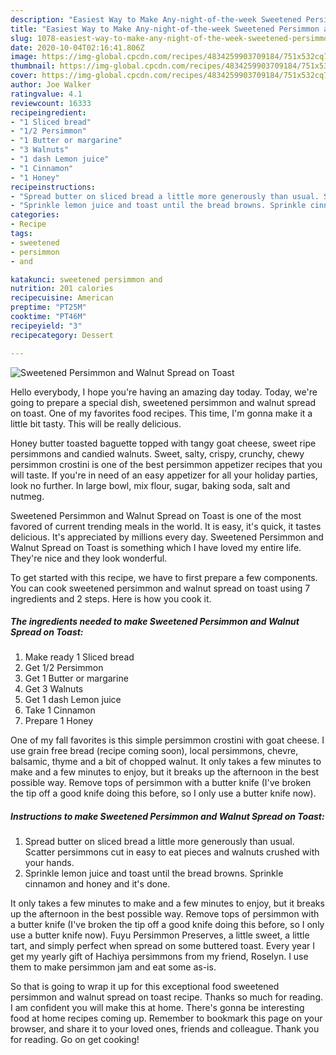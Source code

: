 ```yaml
---
description: "Easiest Way to Make Any-night-of-the-week Sweetened Persimmon and Walnut Spread on Toast"
title: "Easiest Way to Make Any-night-of-the-week Sweetened Persimmon and Walnut Spread on Toast"
slug: 1078-easiest-way-to-make-any-night-of-the-week-sweetened-persimmon-and-walnut-spread-on-toast
date: 2020-10-04T02:16:41.806Z
image: https://img-global.cpcdn.com/recipes/4834259903709184/751x532cq70/sweetened-persimmon-and-walnut-spread-on-toast-recipe-main-photo.jpg
thumbnail: https://img-global.cpcdn.com/recipes/4834259903709184/751x532cq70/sweetened-persimmon-and-walnut-spread-on-toast-recipe-main-photo.jpg
cover: https://img-global.cpcdn.com/recipes/4834259903709184/751x532cq70/sweetened-persimmon-and-walnut-spread-on-toast-recipe-main-photo.jpg
author: Joe Walker
ratingvalue: 4.1
reviewcount: 16333
recipeingredient:
- "1 Sliced bread"
- "1/2 Persimmon"
- "1 Butter or margarine"
- "3 Walnuts"
- "1 dash Lemon juice"
- "1 Cinnamon"
- "1 Honey"
recipeinstructions:
- "Spread butter on sliced bread a little more generously than usual. Scatter persimmons cut in easy to eat pieces and walnuts crushed with your hands."
- "Sprinkle lemon juice and toast until the bread browns. Sprinkle cinnamon and honey and it&#39;s done."
categories:
- Recipe
tags:
- sweetened
- persimmon
- and

katakunci: sweetened persimmon and 
nutrition: 201 calories
recipecuisine: American
preptime: "PT25M"
cooktime: "PT46M"
recipeyield: "3"
recipecategory: Dessert

---
```



![Sweetened Persimmon and Walnut Spread on Toast](https://img-global.cpcdn.com/recipes/4834259903709184/751x532cq70/sweetened-persimmon-and-walnut-spread-on-toast-recipe-main-photo.jpg)

Hello everybody, I hope you're having an amazing day today. Today, we're going to prepare a special dish, sweetened persimmon and walnut spread on toast. One of my favorites food recipes. This time, I'm gonna make it a little bit tasty. This will be really delicious.

Honey butter toasted baguette topped with tangy goat cheese, sweet ripe persimmons and candied walnuts. Sweet, salty, crispy, crunchy, chewy persimmon crostini is one of the best persimmon appetizer recipes that you will taste. If you&#39;re in need of an easy appetizer for all your holiday parties, look no further. In large bowl, mix flour, sugar, baking soda, salt and nutmeg.

Sweetened Persimmon and Walnut Spread on Toast is one of the most favored of current trending meals in the world. It is easy, it's quick, it tastes delicious. It's appreciated by millions every day. Sweetened Persimmon and Walnut Spread on Toast is something which I have loved my entire life. They're nice and they look wonderful.


To get started with this recipe, we have to first prepare a few components. You can cook sweetened persimmon and walnut spread on toast using 7 ingredients and 2 steps. Here is how you cook it.

<!--inarticleads1-->

##### The ingredients needed to make Sweetened Persimmon and Walnut Spread on Toast:

1. Make ready 1 Sliced bread
1. Get 1/2 Persimmon
1. Get 1 Butter or margarine
1. Get 3 Walnuts
1. Get 1 dash Lemon juice
1. Take 1 Cinnamon
1. Prepare 1 Honey


One of my fall favorites is this simple persimmon crostini with goat cheese. I use grain free bread (recipe coming soon), local persimmons, chevre, balsamic, thyme and a bit of chopped walnut. It only takes a few minutes to make and a few minutes to enjoy, but it breaks up the afternoon in the best possible way. Remove tops of persimmon with a butter knife (I&#39;ve broken the tip off a good knife doing this before, so I only use a butter knife now). 

<!--inarticleads2-->

##### Instructions to make Sweetened Persimmon and Walnut Spread on Toast:

1. Spread butter on sliced bread a little more generously than usual. Scatter persimmons cut in easy to eat pieces and walnuts crushed with your hands.
1. Sprinkle lemon juice and toast until the bread browns. Sprinkle cinnamon and honey and it&#39;s done.


It only takes a few minutes to make and a few minutes to enjoy, but it breaks up the afternoon in the best possible way. Remove tops of persimmon with a butter knife (I&#39;ve broken the tip off a good knife doing this before, so I only use a butter knife now). Fuyu Persimmon Preserves, a little sweet, a little tart, and simply perfect when spread on some buttered toast. Every year I get my yearly gift of Hachiya persimmons from my friend, Roselyn. I use them to make persimmon jam and eat some as-is. 

So that is going to wrap it up for this exceptional food sweetened persimmon and walnut spread on toast recipe. Thanks so much for reading. I am confident you will make this at home. There's gonna be interesting food at home recipes coming up. Remember to bookmark this page on your browser, and share it to your loved ones, friends and colleague. Thank you for reading. Go on get cooking!
